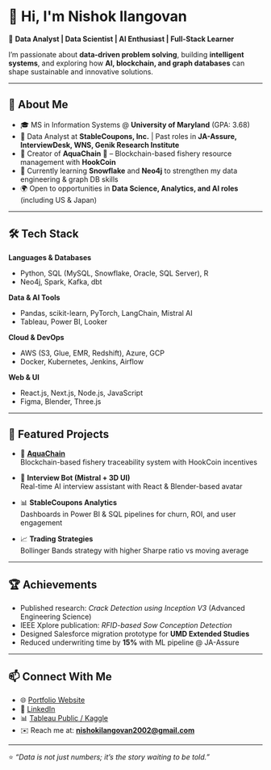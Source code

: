 # 👋 Hi, I'm Nishok Ilangovan  

🎯 **Data Analyst | Data Scientist | AI Enthusiast | Full-Stack Learner**  

I’m passionate about **data-driven problem solving**, building **intelligent systems**, and exploring how **AI, blockchain, and graph databases** can shape sustainable and innovative solutions.  

---

## 🚀 About Me  
- 🎓 MS in Information Systems @ **University of Maryland** (GPA: 3.68)  
- 💼 Data Analyst at **StableCoupons, Inc.** | Past roles in **JA-Assure, InterviewDesk, WNS, Genik Research Institute**  
- 🔗 Creator of **AquaChain** 🌊 – Blockchain-based fishery resource management with **HookCoin**  
- 🌱 Currently learning **Snowflake** and **Neo4j** to strengthen my data engineering & graph DB skills  
- 🌍 Open to opportunities in **Data Science, Analytics, and AI roles** (including US & Japan)  

---

## 🛠️ Tech Stack  

**Languages & Databases**  
- Python, SQL (MySQL, Snowflake, Oracle, SQL Server), R  
- Neo4j, Spark, Kafka, dbt  

**Data & AI Tools**  
- Pandas, scikit-learn, PyTorch, LangChain, Mistral AI  
- Tableau, Power BI, Looker  

**Cloud & DevOps**  
- AWS (S3, Glue, EMR, Redshift), Azure, GCP  
- Docker, Kubernetes, Jenkins, Airflow  

**Web & UI**  
- React.js, Next.js, Node.js, JavaScript  
- Figma, Blender, Three.js  

---

## 📌 Featured Projects  

- 🔗 **[AquaChain]()**  
  Blockchain-based fishery traceability system with HookCoin incentives  

- 🤖 **Interview Bot (Mistral + 3D UI)**  
  Real-time AI interview assistant with React & Blender-based avatar  

- 📊 **StableCoupons Analytics**  
  Dashboards in Power BI & SQL pipelines for churn, ROI, and user engagement  

- 📈 **Trading Strategies**  
  Bollinger Bands strategy with higher Sharpe ratio vs moving average  

---

## 🏆 Achievements  
- Published research: *Crack Detection using Inception V3* (Advanced Engineering Science)  
- IEEE Xplore publication: *RFID-based Sow Conception Detection*  
- Designed Salesforce migration prototype for **UMD Extended Studies**  
- Reduced underwriting time by **15%** with ML pipeline @ JA-Assure  

---

## 📫 Connect With Me  

- 🌐 [Portfolio Website](https://www.nishokilangovan.com/)  
- 💼 [LinkedIn](https://www.linkedin.com/in/nishok-ilangovan/)  
- 📊 [Tableau Public / Kaggle](#)  
- ✉️ Reach me at: **nishokilangovan2002@gmail.com**  

---

⭐️ *“Data is not just numbers; it’s the story waiting to be told.”*  

